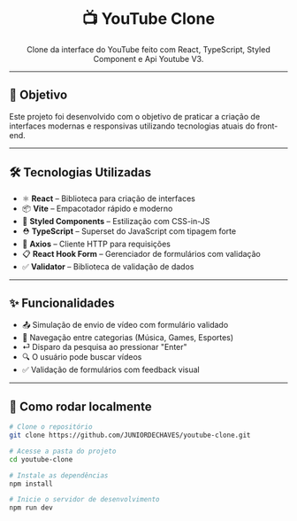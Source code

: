 <h1 align="center">📺 YouTube Clone</h1>

<p align="center">Clone da interface do YouTube feito com React, TypeScript, Styled Component e Api Youtube V3.</p>

---

<h2>🎯 Objetivo</h2> 

<p>Este projeto foi desenvolvido com o objetivo de praticar a criação de interfaces modernas e responsivas utilizando tecnologias atuais do front-end.</p>

---

## 🛠️ Tecnologias Utilizadas

<ul>
  <li>⚛️ <strong>React</strong> – Biblioteca para criação de interfaces</li>
  <li>📦 <strong>Vite</strong> – Empacotador rápido e moderno</li>
  <li>🎨 <strong>Styled Components</strong> – Estilização com CSS-in-JS</li>
  <li>⛑️ <strong>TypeScript</strong> – Superset do JavaScript com tipagem forte</li>
  <li>🔗 <strong>Axios</strong> – Cliente HTTP para requisições</li>
  <li>📋 <strong>React Hook Form</strong> – Gerenciador de formulários com validação</li>
  <li>✅ <strong>Validator</strong> – Biblioteca de validação de dados</li>
  
</ul>

---

## ✨ Funcionalidades

<ul>
  <li>📤 Simulação de envio de vídeo com formulário validado</li>
  <li>📁 Navegação entre categorias (Música, Games, Esportes)</li>
  <li>⏎ Disparo da pesquisa ao pressionar "Enter"</li>
  <li>🔍 O usuário pode buscar vídeos</li>
  <li>✅ Validação de formulários com feedback visual</li>
</ul>

---

## 🚀 Como rodar localmente

```bash
# Clone o repositório
git clone https://github.com/JUNIORDECHAVES/youtube-clone.git

# Acesse a pasta do projeto
cd youtube-clone

# Instale as dependências
npm install

# Inicie o servidor de desenvolvimento
npm run dev
```

